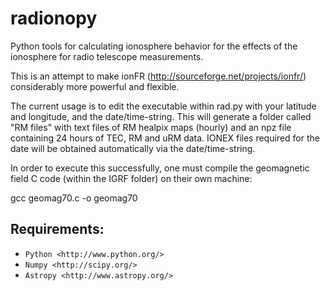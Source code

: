 # radionopy
Python tools for calculating ionosphere behavior for the effects of
the ionosphere for radio telescope measurements.

This is an attempt to make ionFR
(http://sourceforge.net/projects/ionfr/) considerably more powerful
and flexible.

The current usage is to edit the executable within rad.py with your latitude and longitude, and the date/time-string. This will generate a folder called "RM files" with text files of RM healpix maps (hourly) and an npz file containing 24 hours of TEC, RM and uRM data. IONEX files required for the date will be obtained automatically via the date/time-string.

In order to execute this successfully, one must compile the geomagnetic field C code (within the IGRF folder) on their own machine:

gcc geomag70.c -o geomag70

Requirements:
-------------
* `Python <http://www.python.org/>`
* `Numpy <http://scipy.org/>`
* `Astropy <http://www.astropy.org/>`

